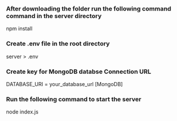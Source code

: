 ### After downloading the folder run the following command command in the server directory
npm install

### Create .env file in the root directory
server > .env

### Create key for MongoDB databse Connection URL
DATABASE_URI = your_database_url [MongoDB]

### Run the following command to start the server
node index.js 
